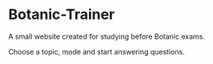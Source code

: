 # Botanic-Trainer
A small website created for studying before Botanic exams.

Choose a topic, mode and start answering questions.

